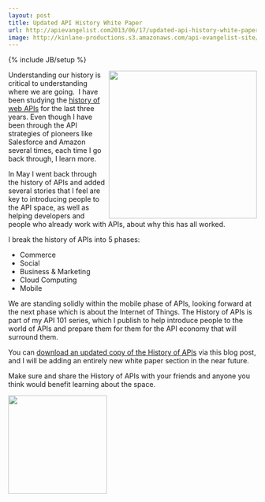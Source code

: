 ```yaml
---
layout: post
title: Updated API History White Paper
url: http://apievangelist.com2013/06/17/updated-api-history-white-paper/
image: http://kinlane-productions.s3.amazonaws.com/api-evangelist-site/blog/api-evangelist-white-papers-history-of-apis.png
---
```

{% include JB/setup %}
<p>
     <a href="http://bit.ly/19dMjBe" target="_blank"><img src="https://s3.amazonaws.com/kinlane-productions/whitepapers/api-evangelist-white-papers-history-of-apis.png"  width="300" align="right" /></a>
</p>
<p>
     Understanding our history is critical to understanding where we are going.  I have been studying the <a href="http://www.apievangelist.com/history/">history of web APIs</a> for the last three years. Even though I have been through the API strategies of pioneers like Salesforce and Amazon several times, each time I go back through, I learn more.  
</p>
<p>
     In May I went back through the history of APIs and added several stories that I feel are key to introducing people to the API space, as well as helping developers and people who already work with APIs, about why this has all worked.
</p>
<p>
     I break the history of APIs into 5 phases:
</p>
<ul>
     <li>Commerce
     </li>
     <li>Social
     </li>
     <li>Business &amp; Marketing
     </li>
     <li>Cloud Computing
     </li>
     <li>Mobile
     </li>
</ul>
<p>
     We are standing solidly within the mobile phase of APIs, looking forward at the next phase which is about the Internet of Things. The History of APIs is part of my API 101 series, which I publish to help introduce people to the world of APIs and prepare them for them for the API economy that will surround them.
</p>
<p>
     You can <a href="http://bit.ly/19dMjBe" target="_blank">download an updated copy of the History of APIs</a> via this blog post, and I will be adding an entirely new white paper section in the near future.  
</p>
<p>
     Make sure and share the History of APIs with your friends and anyone you think would benefit learning about the space.
</p>
<p>
     <a href="http://bit.ly/19dMjBe" target="_blank"><img src="https://s3.amazonaws.com/kinlane-productions/whitepapers/download-as-pdf.jpeg"  width="200" /></a>
</p>
